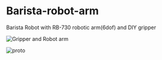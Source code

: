 # Barista-robot-arm
Barista Robot with RB-730 robotic arm(6dof) and DIY gripper

![Gripper and Robot arm](https://github.com/user-attachments/assets/c49d5313-a60f-4267-aa9e-007dc92344c5)

![proto](https://github.com/user-attachments/assets/37261e26-883c-44b5-9dd9-f8aef9043a57)

